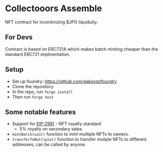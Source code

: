 # Collectooors Assemble

NFT contract for incentivizing $JPG liquiduity.

## For Devs
Contract is based on ERC721A which makes batch minting cheaper than the standard ERC721 implmentation.

## Setup
- Set up foundry: https://github.com/gakonst/foundry
- Clone the repository
- In the repo, run `forge install`
- Then run `forge test`

## Some notable features
- Support for [EIP-2981](https://eips.ethereum.org/EIPS/eip-2981) - NFT royalty standard
    - 5% royalty on secondary sales.
- `mintBatch(uint)` function to mint multiple NFTs to owners.
- `transferToMultiple()` function to transfer muliple NFTs to different addresses; can be called by anyone.
